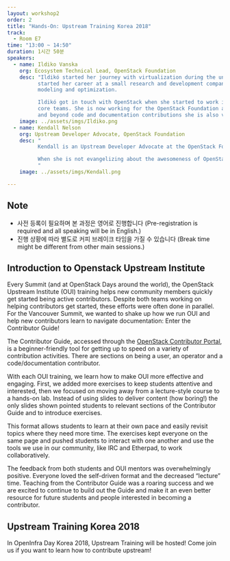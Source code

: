 ```yaml
---
layout: workshop2
order: 2
title: "Hands-On: Upstream Training Korea 2018"
track:
  - Room E7
time: "13:00 ~ 14:50"
duration: 1시간 50분
speakers:
  - name: Ildiko Vanska
    org: Ecosystem Technical Lead, OpenStack Foundation
    desc: "Ildikó started her journey with virtualization during the university years and has been in connection with this technology different ways since then. She
          started her career at a small research and development company in Budapest, where she was focusing on areas like system management and business process
          modeling and optimization.

          Ildikó got in touch with OpenStack when she started to work in the cloud project at Ericsson in 2013, she was a member of the Ceilometer and Aodh project
          core teams. She is now working for the OpenStack Foundation and she drives NFV related feature development activities in projects like Nova and Cinder,
          and beyond code and documentation contributions she is also very passionate about on boarding and training activities."
    image: ../assets/imgs/Ildiko.png
  - name: Kendall Nelson
    org: Upstream Developer Advocate, OpenStack Foundation
    desc: "
	      Kendall is an Upstream Developer Advocate at the OpenStack Foundation based in Seattle, WA. She first started working on Cinder and os-brick in the Liberty release and since then gotten involved in StoryBoard, the Women of OpenStack (WoO), the First Contact SIG, the Contributor Guide, and OpenStack Upstream Institute. She has also worked as an election official for TC and PTL elections (Pike-Rocky) and served as a track chair for the Barcelona, Boston, Sydney, and Vancouver summits.

          When she is not evangelizing about the awesomeness of OpenStack, bringing people into the community, or working to make upstream development a friendlier place, she can be found reading Harry Potter, watching Doctor Who, or out on a photo taking adventure.
	      "
    image: ../assets/imgs/Kendall.png

---
```


## Note

 - 사전 등록이 필요하며 본 과정은 영어로 진행합니다 (Pre-registration is required and all speaking will be in English.)
 - 진행 상황에 따라 별도로 커피 브레이크 타임을 가질 수 있습니다 (Break time might be different from other main sessions.)

## Introduction to Openstack Upstream Institute

Every Summit (and at OpenStack Days around the world), the OpenStack Upstream Institute (OUI) training helps new community members quickly get started being active contributors. Despite both teams working on helping contributors get started, these efforts were often done in parallel. For the Vancouver Summit, we wanted to shake up how we run OUI and help new contributors learn to navigate documentation: Enter the Contributor Guide!

The Contributor Guide, accessed through the [OpenStack Contributor Portal](https://www.openstack.org/community/), is a beginner-friendly tool for getting up to speed on a variety of contribution activities. There are sections on being a user, an operator and a code/documentation contributor.

With each OUI training, we learn how to make OUI more effective and engaging. First, we added more exercises to keep students attentive and interested, then we focused on moving away from a lecture-style course to a hands-on lab. Instead of using slides to deliver content (how boring!) the only slides shown pointed students to relevant sections of the Contributor Guide and to introduce exercises.

This format allows students to learn at their own pace and easily revisit topics where they need more time. The exercises kept everyone on the same page and pushed students to interact with one another and use the tools we use in our community, like IRC and Etherpad, to work collaboratively.

The feedback from both students and OUI mentors was overwhelmingly positive. Everyone loved the self-driven format and the decreased “lecture” time. Teaching from the Contributor Guide was a roaring success and we are excited to continue to build out the Guide and make it an even better resource for future students and people interested in becoming a contributor.

## Upstream Training Korea 2018

In OpenInfra Day Korea 2018, Upstream Training will be hosted! Come join us if you want to learn how to contribute upstream!
